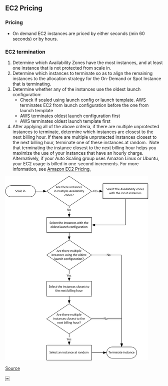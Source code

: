 ## EC2 Pricing

### Pricing
- On demand EC2 instances are priced by either seconds (min 60 seconds) or by hours.
 
### EC2 termination
1. Determine which Availability Zones have the most instances, and at least one instance that is not protected from scale in.
2. Determine which instances to terminate so as to align the remaining instances to the allocation strategy for the On-Demand or Spot Instance that is terminating.
3. Determine whether any of the instances use the oldest launch configuration: 
    - Check if scaled using launch config or launch template.  AWS terminates EC2 from launch configuration before the one from launch template
    - AWS terminates oldest launch configuration first
    - AWS terminates oldest launch template first
4. After applying all of the above criteria, if there are multiple unprotected instances to terminate, determine which instances are closest to the next billing hour. If there are multiple unprotected instances closest to the next billing hour, terminate one of these instances at random. 
Note that terminating the instance closest to the next billing hour helps you maximize the use of your instances that have an hourly charge. Alternatively, if your Auto Scaling group uses Amazon Linux or Ubuntu, your EC2 usage is billed in one-second increments. For more information, see [Amazon EC2 Pricing.](https://aws.amazon.com/ec2/pricing/)
 

![Pricing](https://github.com/prshrestha/AWS-Solutions-Architect-Associate-Exam-Prep-Notes/blob/main/images/pricing.png)

[Source](https://docs.aws.amazon.com/autoscaling/ec2/userguide/as-instance-termination.html#default-termination-policy)

￼
 
